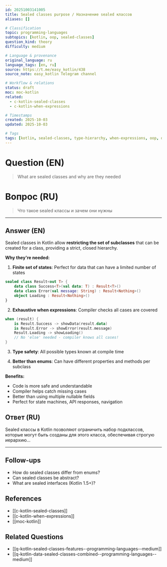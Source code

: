```yaml
---
id: 20251003141005
title: Sealed classes purpose / Назначение sealed классов
aliases: []

# Classification
topic: programming-languages
subtopics: [kotlin, oop, sealed-classes]
question_kind: theory
difficulty: medium

# Language & provenance
original_language: ru
language_tags: [en, ru]
source: https://t.me/easy_kotlin/438
source_note: easy_kotlin Telegram channel

# Workflow & relations
status: draft
moc: moc-kotlin
related:
  - c-kotlin-sealed-classes
  - c-kotlin-when-expressions

# Timestamps
created: 2025-10-03
updated: 2025-10-03

# Tags
tags: [kotlin, sealed-classes, type-hierarchy, when-expressions, oop, difficulty/medium, easy_kotlin, lang/ru, programming-languages]
---
```


# Question (EN)
> What are sealed classes and why are they needed

# Вопрос (RU)
> Что такое sealed классы и зачем они нужны

---

## Answer (EN)

Sealed classes in Kotlin allow **restricting the set of subclasses** that can be created for a class, providing a strict, closed hierarchy.

**Why they're needed:**

1. **Finite set of states**: Perfect for data that can have a limited number of states
```kotlin
sealed class Result<out T> {
    data class Success<T>(val data: T) : Result<T>()
    data class Error(val message: String) : Result<Nothing>()
    object Loading : Result<Nothing>()
}
```

2. **Exhaustive when expressions**: Compiler checks all cases are covered
```kotlin
when (result) {
    is Result.Success -> showData(result.data)
    is Result.Error -> showError(result.message)
    Result.Loading -> showLoading()
    // No 'else' needed - compiler knows all cases!
}
```

3. **Type safety**: All possible types known at compile time

4. **Better than enums**: Can have different properties and methods per subclass

**Benefits:**
- Code is more safe and understandable
- Compiler helps catch missing cases
- Better than using multiple nullable fields
- Perfect for state machines, API responses, navigation

## Ответ (RU)

Sealed классы в Kotlin позволяют ограничить набор подклассов, которые могут быть созданы для этого класса, обеспечивая строгую иерархию...

---

## Follow-ups
- How do sealed classes differ from enums?
- Can sealed classes be abstract?
- What are sealed interfaces (Kotlin 1.5+)?

## References
- [[c-kotlin-sealed-classes]]
- [[c-kotlin-when-expressions]]
- [[moc-kotlin]]

## Related Questions
- [[q-kotlin-sealed-classes-features--programming-languages--medium]]
- [[q-kotlin-data-sealed-classes-combined--programming-languages--medium]]
